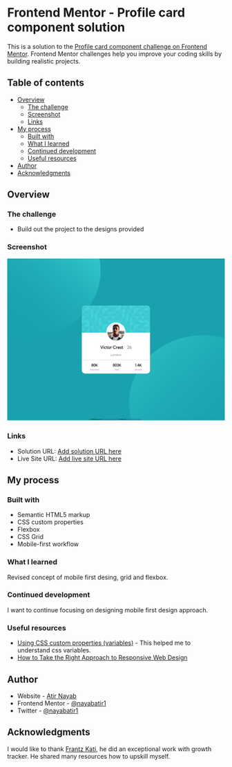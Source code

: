 # Frontend Mentor - Profile card component solution

This is a solution to the [Profile card component challenge on Frontend Mentor](https://www.frontendmentor.io/challenges/profile-card-component-cfArpWshJ). Frontend Mentor challenges help you improve your coding skills by building realistic projects.

## Table of contents

- [Overview](#overview)
  - [The challenge](#the-challenge)
  - [Screenshot](#screenshot)
  - [Links](#links)
- [My process](#my-process)
  - [Built with](#built-with)
  - [What I learned](#what-i-learned)
  - [Continued development](#continued-development)
  - [Useful resources](#useful-resources)
- [Author](#author)
- [Acknowledgments](#acknowledgments)

## Overview

### The challenge

- Build out the project to the designs provided

### Screenshot

![](./images/Screenshot_20230202_012257.png)

### Links

- Solution URL: [Add solution URL here](https://github.com/nayabatir1/Profile-card-component)
- Live Site URL: [Add live site URL here](https://nayabatir1.github.io/Profile-card-component/)

## My process

### Built with

- Semantic HTML5 markup
- CSS custom properties
- Flexbox
- CSS Grid
- Mobile-first workflow

### What I learned

Revised concept of mobile first desing, grid and flexbox.

### Continued development

I want to continue focusing on designing mobile first design approach.

### Useful resources

- [Using CSS custom properties (variables)](https://developer.mozilla.org/en-US/docs/Web/CSS/Using_CSS_custom_properties) - This helped me to understand css variables.
- [How to Take the Right Approach to Responsive Web Design](https://www.freecodecamp.org/news/taking-the-right-approach-to-responsive-web-design/)

## Author

- Website - [Atir Nayab](https://github.com/nayabatir1)
- Frontend Mentor - [@nayabatir1](https://www.frontendmentor.io/profile/nayabatir1)
- Twitter - [@nayabatir1](https://www.twitter.com/nayabatir1)

## Acknowledgments

I would like to thank [Frantz Kati](https://twitter.com/bahdcoder), he did an exceptional work with growth tracker. He shared many resources how to upskill myself.
